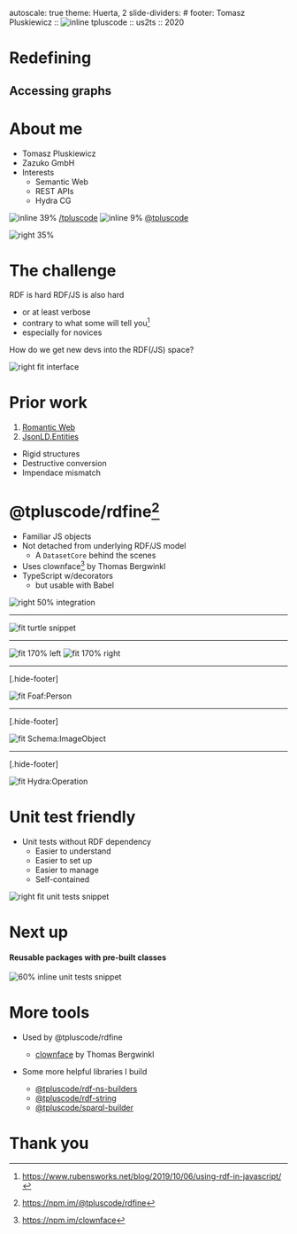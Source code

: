 autoscale: true
theme: Huerta, 2
slide-dividers: #
footer: Tomasz Pluskiewicz :: ![inline](../github2career/twitter.png) tpluscode :: us2ts :: 2020

# Redefining
## Accessing graphs

# About me

* Tomasz Pluskiewicz
* Zazuko GmbH
* Interests
  * Semantic Web
  * REST APIs
  * Hydra CG

![inline 39%](../github2career/github.png) [/tpluscode](https://github.com/tpluscode)
![inline 9%](../github2career/twitter.png) [@tpluscode](https://twitter.com/tpluscode)

![right 35%](../github2career/tpluscode.jpg)

# The challenge

RDF is hard
RDF/JS is also hard
   * or at least verbose
   * contrary to what some will tell you[^1]
   * especially for novices

How do we get new devs into the RDF(/JS) space?

![right fit interface](./Interface.png)

[^1]: https://www.rubensworks.net/blog/2019/10/06/using-rdf-in-javascript/

# Prior work

1. [Romantic Web](https://romanticweb.net)
1. [JsonLD.Entities](https://github.com/wikibus/JsonLD.Entities)

* Rigid structures
* Destructive conversion
* Impendace mismatch

# @tpluscode/rdfine[^2]

* Familiar JS objects
* Not detached from underlying RDF/JS model
   * A `DatasetCore` behind the scenes
* Uses clownface[^3] by Thomas Bergwinkl
* TypeScript w/decorators
   * but usable with Babel

![right 50% integration](./Dataset.png)
   
[^2]: https://npm.im/@tpluscode/rdfine

[^3]: https://npm.im/clownface

---

![fit turtle snippet](./turtle.png)

---

![fit 170% left](./Venn-Content.png)
![fit 170% right](./Venn-Types.png)

---
[.hide-footer]

![fit Foaf:Person](./Person.png)

---
[.hide-footer]

![fit Schema:ImageObject](./SchemaImage.png)

---
[.hide-footer]

![fit Hydra:Operation](./Operation.png)

# Unit test friendly

* Unit tests without RDF dependency
  * Easier to understand
  * Easier to set up
  * Easier to manage
  * Self-contained

![right fit unit tests snippet](./Test.png)

# Next up
#### Reusable packages with pre-built classes

![60% inline unit tests snippet](./Reusable.png)

# More tools

* Used by @tpluscode/rdfine
   * [clownface](https://npm.im/clownface) by Thomas Bergwinkl

* Some more helpful libraries I build
  * [@tpluscode/rdf-ns-builders](https://npm.im/@tpluscode/rdf-ns-builders)
  * [@tpluscode/rdf-string](https://t-code.pl/rdf-string)
  * [@tpluscode/sparql-builder](https://t-code.pl/sparql-builder)

# Thank you